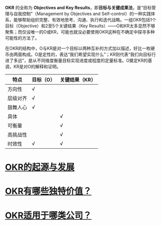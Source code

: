 **OKR** 的全称为 **Objectives and Key Results**，即**目标与关键成果法**，是“目标管理与自我控制”（Management by Objectives and Self-control）的一种实践体系，能够帮助组织完整、有效地思考、沟通、执行和迭代战略。一组OKR包括1个目标（Objective）和2至5个关键结果（Key Results）——O和KR太多显然不够聚焦；而仅设唯一的O或KR，可能也就没必要使用OKR这种在不确定中探寻多种可能性的方法了。

在OKR的结构中，O与KR是对一个目标以两种互补的方式加以描述，好比一枚硬币由两面构成。O是定性的，表达“我们希望实现什么”；KR则代表“我们向目标行进了多远”，是从不同维度衡量目标实现进度或程度的定量标准。O奠定KR的基调，KR是对O的解释和证明。

特点 | 目标（O）| 关键结果（KR）
-|-|-
方向性 | √ |
层级对齐 | √ | 
鼓舞人心 | √ |
具体 | | √
可衡量 | | √
高挑战性 | | √ 
时效性 | √ | √

# [OKR的起源与发展](/INTRO/history.md)
# [OKR有哪些独特价值？](/INTRO/value.md)
# [OKR适用于哪类公司？](/INTRO/corp.md)